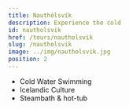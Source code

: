 ```yaml
---
title: Nauthólsvík
description: Experience the cold
id: nautholsvik
href: /tours/nautholsvik
slug: /nautholsvik
image: ../img/nautholsvik.jpg
position: 2
---
```


* Cold Water Swimming
* Icelandic Culture
* Steambath & hot-tub